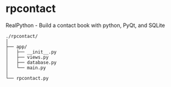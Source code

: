 # rpcontact
RealPython - Build a contact book with python, PyQt, and SQLite

```
./rpcontact/
│
├── app/
│   ├── __init__.py
│   ├── views.py
│   ├── database.py
│   └── main.py
│
└── rpcontact.py
```

